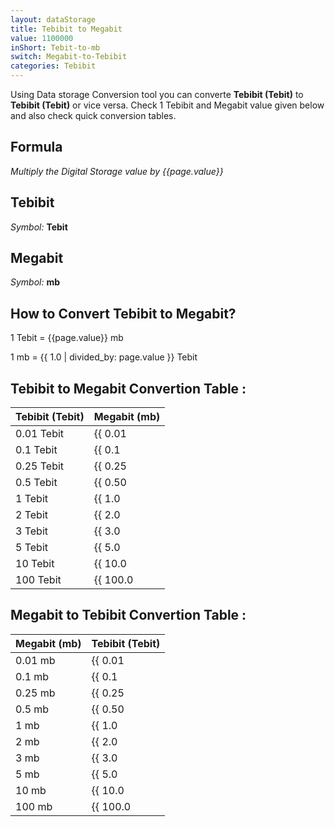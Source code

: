 ```yaml
---
layout: dataStorage
title: Tebibit to Megabit
value: 1100000
inShort: Tebit-to-mb
switch: Megabit-to-Tebibit
categories: Tebibit
---
```


Using Data storage Conversion tool you can converte **Tebibit (Tebit)** to **Tebibit (Tebit)** or vice versa. Check 1 Tebibit and Megabit value given below and also check quick conversion tables.

## Formula
*Multiply the Digital Storage value by {{page.value}}*

## Tebibit
*Symbol:* **Tebit**

## Megabit
*Symbol:* **mb**

## How to Convert Tebibit to Megabit?

1 Tebit = {{page.value}} mb

1 mb = {{ 1.0 | divided_by: page.value }} Tebit


## Tebibit to Megabit Convertion Table :

| Tebibit (Tebit) | Megabit (mb) |
| ---- | ---- |
| 0.01 Tebit | {{ 0.01 | times: page.value }} mb |
| 0.1 Tebit | {{ 0.1 | times: page.value }} mb |
| 0.25 Tebit | {{ 0.25 | times: page.value }} mb |
| 0.5 Tebit | {{ 0.50 | times: page.value }} mb |
| 1 Tebit | {{ 1.0 | times: page.value }} mb |
| 2 Tebit | {{ 2.0 | times: page.value }} mb |
| 3 Tebit | {{ 3.0 | times: page.value }} mb |
| 5 Tebit | {{ 5.0 | times: page.value }} mb |
| 10 Tebit | {{ 10.0 | times: page.value }} mb |
| 100 Tebit | {{ 100.0 | times: page.value }} mb |

## Megabit to Tebibit Convertion Table :

| Megabit (mb) | Tebibit (Tebit) |
| ---- | ---- |
| 0.01 mb | {{ 0.01 | divided_by: page.value }} Tebit |
| 0.1 mb | {{ 0.1 | divided_by: page.value }} Tebit |
| 0.25 mb | {{ 0.25 | divided_by: page.value }} Tebit |
| 0.5 mb | {{ 0.50 | divided_by: page.value }} Tebit |
| 1 mb | {{ 1.0 | divided_by: page.value }} Tebit |
| 2 mb | {{ 2.0 | divided_by: page.value }} Tebit |
| 3 mb | {{ 3.0 | divided_by: page.value }} Tebit |
| 5 mb | {{ 5.0 | divided_by: page.value }} Tebit |
| 10 mb | {{ 10.0 | divided_by: page.value }} Tebit |
| 100 mb | {{ 100.0 | divided_by: page.value }} Tebit |


<script>
document.getElementById('selectInput')[15].selected = true
document.getElementById('selectOutput')[6].selected = true
</script>
